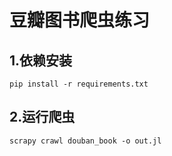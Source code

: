 # 豆瓣图书爬虫练习
## 1.依赖安装
`pip install -r requirements.txt`
## 2.运行爬虫
`scrapy crawl douban_book -o out.jl`